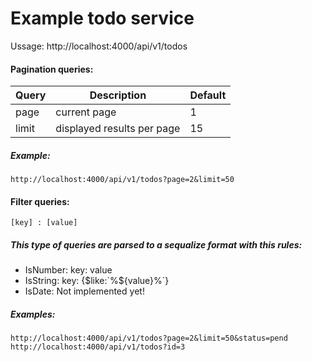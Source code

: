 # Example todo service

Ussage: http://localhost:4000/api/v1/todos

#### Pagination queries:
| Query | Description                | Default |
|-------|----------------------------|---------|
| page  | current page               | 1       |
| limit | displayed results per page | 15      |
##### Example:
    http://localhost:4000/api/v1/todos?page=2&limit=50

#### Filter queries:
    [key] : [value]
##### This type of queries are parsed to a sequalize format with this rules:
- IsNumber: key: value
- IsString: key: {$like:`%${value}%`}
- IsDate: Not implemented yet!
##### Examples:
    http://localhost:4000/api/v1/todos?page=2&limit=50&status=pend
    http://localhost:4000/api/v1/todos?id=3

